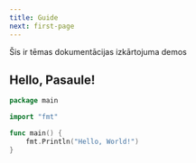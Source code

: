 ```yaml
---
title: Guide
next: first-page
---
```


Šis ir tēmas dokumentācijas izkārtojuma demos

## Hello, Pasaule!

```go {filename="main.go"}
package main

import "fmt"

func main() {
    fmt.Println("Hello, World!")
}
```
